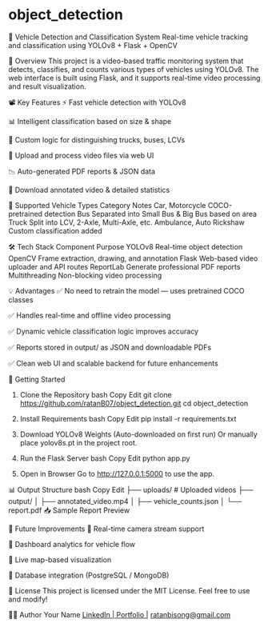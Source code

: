 # object_detection
🚦 Vehicle Detection and Classification System
Real-time vehicle tracking and classification using YOLOv8 + Flask + OpenCV


📌 Overview
This project is a video-based traffic monitoring system that detects, classifies, and counts various types of vehicles using YOLOv8. The web interface is built using Flask, and it supports real-time video processing and result visualization.

📽️ Key Features
⚡ Fast vehicle detection with YOLOv8

📊 Intelligent classification based on size & shape

🧠 Custom logic for distinguishing trucks, buses, LCVs

📁 Upload and process video files via web UI

📉 Auto-generated PDF reports & JSON data

🧾 Download annotated video & detailed statistics

🚗 Supported Vehicle Types
Category	Notes
Car, Motorcycle	COCO-pretrained detection
Bus	Separated into Small Bus & Big Bus based on area
Truck	Split into LCV, 2-Axle, Multi-Axle, etc.
Ambulance, Auto Rickshaw	Custom classification added

🛠️ Tech Stack
Component	Purpose
YOLOv8	Real-time object detection
OpenCV	Frame extraction, drawing, and annotation
Flask	Web-based video uploader and API routes
ReportLab	Generate professional PDF reports
Multithreading	Non-blocking video processing

💡 Advantages
✅ No need to retrain the model — uses pretrained COCO classes

✅ Handles real-time and offline video processing

✅ Dynamic vehicle classification logic improves accuracy

✅ Reports stored in output/ as JSON and downloadable PDFs

✅ Clean web UI and scalable backend for future enhancements


🚀 Getting Started
1. Clone the Repository
bash
Copy
Edit
git clone https://github.com/ratanB07/object_detection.git
cd object_detection
2. Install Requirements
bash
Copy
Edit
pip install -r requirements.txt
3. Download YOLOv8 Weights (Auto-downloaded on first run)
Or manually place yolov8s.pt in the project root.

4. Run the Flask Server
bash
Copy
Edit
python app.py
5. Open in Browser
Go to http://127.0.0.1:5000 to use the app.

📊 Output Structure
bash
Copy
Edit
├── uploads/               # Uploaded videos
├── output/
│   ├── annotated_video.mp4
│   ├── vehicle_counts.json
│   └── report.pdf
📥 Sample Report Preview

📌 Future Improvements
📍 Real-time camera stream support

📍 Dashboard analytics for vehicle flow

📍 Live map-based visualization

📍 Database integration (PostgreSQL / MongoDB)

📄 License
This project is licensed under the MIT License. Feel free to use and modify!

🙋‍♂️ Author
Your Name
[LinkedIn | Portfolio |](https://www.linkedin.com/in/ratan-biswakarmakar-7ab97317a/?trk=opento_sprofile_details)
ratanbisong@gmail.com

